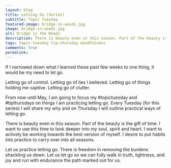 ```yaml
---
layout: blog
title: Letting Go (Series)
subtitle: Topic Tuesday
featured-image: bridge-in-woods.jpg
image: bridge-in-woods.jpg
alt: Bridge in the Woods
description: There is beauty even in this season. Part of the beauty is the gift of time. I want to use this time to look deeper into my soul, spirit and heart. I want to actively be working towards the best version of myself. I desire to put habits into practice to carry over into all seasons.
tags: topic-tuesday tip-thursday mindfulness
comments: true
permalink:
---
```

If I narrowed down what I learned these past few weeks to one thing, it would be my need to let go.

Letting go of control. Letting go of lies I believed. Letting go of things holding me captive. Letting go of clutter.

From now until May, I am going to focus my #topictuesday and #tipthursdays on things I am practicing letting go. Every Tuesday (for this series) I will share my why and on Thursday I will outline practical ways of letting go.

There is beauty even in this season. Part of the beauty is the gift of time. I want to use this time to look deeper into my soul, spirit and heart. I want to actively be working towards the best version of myself. I desire to put habits into practice to carry over into all seasons.

Let us practice letting go. There is freedom in removing the burdens shackling us down. Let us let go so we can fully walk in truth, lightness, and joy and run with endurance the path marked out for us.
